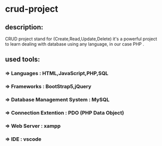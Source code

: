 # crud-project

## description:
  CRUD project stand for (Create,Read,Update,Delete) it's a powerful project to learn dealing with database using any language, in our case PHP .
  
## used tools:

  ### => Languages :  HTML,JavaScript,PHP,SQL
  ### => Frameworks :  BootStrap5,jQuery
  ### => Database Management System :  MySQL
  ### => Connection Extention : PDO (PHP Data Object)
  ### => Web Server : xampp
  ### => IDE : vscode
